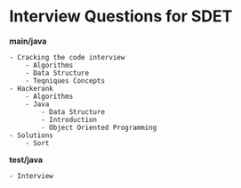 # Interview Questions for SDET
<b>main/java</b>

    - Cracking the code interview
        - Algorithms
        - Data Structure
        - Teqniques Concepts
    - Hackerank
        - Algorithms
        - Java
            - Data Structure
            - Introduction
            - Object Oriented Programming
    - Solutions
        - Sort
        
<b>test/java</b>

    - Interview